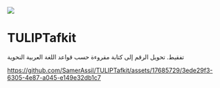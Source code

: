 <a href="https://www.buymeacoffee.com/samerassil"><img src="https://img.buymeacoffee.com/button-api/?text=Buy me a coffee&emoji=&slug=samerassil&button_colour=FF5F5F&font_colour=ffffff&font_family=Cookie&outline_colour=000000&coffee_colour=FFDD00" /></a>

# TULIPTafkit
تفقيط. تحويل الرقم إلى كتابة مقروءة حسب قواعد اللغة العربية النحوية


https://github.com/SamerAssil/TULIPTafkit/assets/17685729/3ede29f3-6305-4e87-a045-e149e32db1c7

